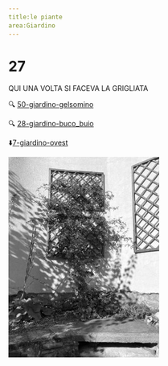 ```yaml
---
title:le piante
area:Giardino
---
```

# 27
QUI UNA VOLTA SI FACEVA LA GRIGLIATA

🔍 [50-giardino-gelsomino](50-giardino-gelsomino.md)

🔍 [28-giardino-buco_buio](28-giardino-buco_buio.md)

⬇️[7-giardino-ovest](7-giardino-ovest.md) 

![foto_19](_assets/preview/foto_19.jpg)
